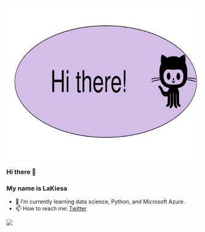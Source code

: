 <div align="center">
	<img src="/header.svg" width="800" height="400">
	<br>
</div>

### Hi there 👋

### My name is LaKiesa
- 🌱 I’m currently learning data science, Python, and Microsoft Azure.
- 📫 How to reach me: [Twitter](https://twitter.com/nomirunn)

<img src="https://i.giphy.com/media/LMt9638dO8dftAjtco/200.webp" width="50">

<!--
### Languages and Tools:
<code><img height="20" src="https://raw.githubusercontent.com/github/explore/80688e429a7d4ef2fca1e82350fe8e3517d3494d/topics/python/python.png"></code>
<code><img height="20" src="https://raw.githubusercontent.com/github/explore/80688e429a7d4ef2fca1e82350fe8e3517d3494d/topics/mysql/mysql.png"></code>

**Nomirunn/Nomirunn** is a ✨ _special_ ✨ repository because its `README.md` (this file) appears on your GitHub profile.

Here are some ideas to get you started:

- 🔭 I’m currently working on ...
- 🌱 I’m currently learning ...
- 👯 I’m looking to collaborate on ...
- 🤔 I’m looking for help with ...
- 💬 Ask me about ...
- 📫 How to reach me: ...
- 😄 Pronouns: ...
- ⚡ Fun fact: ...
-->
